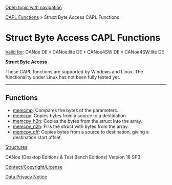 [Open topic with navigation](../../../../CANoeDEFamily.htm#Topics/CAPLFunctions/StructByteAccess/CAPLfunctionsStructByteAccessOverview.md)

[CAPL Functions](../CAPLfunctions.md) » Struct Byte Access CAPL Functions

# Struct Byte Access CAPL Functions

[Valid for](../../Shared/FeatureAvailability.md):  CANoe DE • CANoe:lite DE • CANoe4SW DE • CANoe4SW:lite DE

**Struct Byte Access**

These CAPL functions are supported by Windows and Linux. The functionality under Linux has not been fully tested yet.

---

## Functions

- [memcmp](Functions/CAPLfunctionMemCmp.md): Compares the bytes of the parameters.
- [memcpy](Functions/CAPLfunctionMemCpy.md): Copies bytes from a source to a destination.
- [memcpy_h2n](Functions/CAPLfunctionMemCpyH2n.md): Copies the bytes from the struct into the array.
- [memcpy_n2h](Functions/CAPLfunctionMemCpyN2h.md): Fills the struct with bytes from the array.
- [memcpy_off](Functions/CAPLfunctionMemCpy_off.md): Copies bytes from a source to destination, giving a destination start offset.

[Structures](../../Shared/CAPL/General/Structures.md)

CANoe (Desktop Editions & Test Bench Editions) Version 18 SP3

[Contact/Copyright/License](../../Shared/ContactCopyrightLicense.md)

[Data Privacy Notice](https://www.vector.com/int/en/company/get-info/privacy-policy/)
